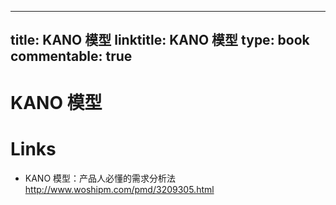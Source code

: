 
---
title: KANO 模型
linktitle: KANO 模型
type: book
commentable: true
---

# KANO 模型

# Links

- KANO 模型：产品人必懂的需求分析法 http://www.woshipm.com/pmd/3209305.html

    